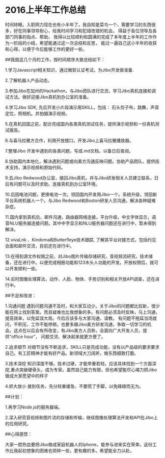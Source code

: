 # 2016上半年工作总结 
  时间转眼，入职网力现在也有小半年了。我自知是菜鸟一个，需要学习的东西很多，好在同事领导耐心，给我时间学习和犯错改错的机会。
得益于各位领导及各部门同事的指点、帮助， 我得以比较顺利和圆满的完成了本年度上半年的工作作为一阶段的小结，希望能通过这一次总结和反思，
能过一遍自己这小半年的收获和心得，以便于今后能够工作的更好一些。
  
##我就这几个月的工作，按时间顺序大致总结如下：

1.学习Javascript相关知识，通过微软认证考试，为Jibo开发做准备.

2.了解机器人产品动态。

3.参加Jibo在加州的Hackathon，与Jibo团队进行交流，学习Jibo真机连接和调试方法。做好迎接Jibo真机到办公室的准备。

4.学习Jibo SDK, 先后开发小片段演示用SKILL，包括： 石头剪子布，跳舞，声音定位，照相机。并拍摄演示视频。

5.在真机回国之前，配合完成国内各类真机测试任务，提供演示视频和一份真机测试报告。

6.与喜马拉雅方合作，利用开放接口，开发Jibo上喜马拉雅播放器。

7.整理Jibo 开发中遇到的各类问题，写成.md文档，以备日后查阅。

8.协助国内本地化，解决遇到问题或向美方沟通反映问题。协助产品团队，提供技术支持，演示视频和原始代码。

9.去Jibo Redwood办公室，接回Jibo真机，并与Jibo研发相关人员建立联系，日后有问题可以及时求助。连接真机到办公室环境。

10.后因电池问题，更换电池一次。领回国内开发用Jibo一个。系统升级，领回新平台系统机器人一个。与Jibo Redwood和Boston研发人员沟通，解决各种疑难杂症。

11.国内拿到真机后，邮件沟通，路由器网络连接，平台升级，中文字体显示，语音NLU服务器连接问题。其中中字显示和NLU服务器问题还在进行中，暂未得到解决。

12.vivaLnk 、Kindoma和Butterfleye技术跟踪, 了解其平台对接方式，包括约见会面和邮件交流，目前还在进行中。

13.在得到源文件权限之前，对Jibo图片传输存储研究，音视频流研究，技术储备，还在进行中。以便完成相册功能和123木头人功能的开发。开放权限后，就可以开发顺利一些。

14.实时图像处理算法，动作、人脸、物体、手势识别和相关开放API调查，还在进行中。

##不足和改进：

1.沟通问题
遇到问题沟通不及时，和大家互动少。关于Jibo的问题都比较新，很少能在网上找到答案。而且疑难也比我想象的多。有问题必须及时反映，马上沟通，提高效率，以免延误大局。今后应该多与大家沟通，请教。 有问题不拖延当场就问，不积压，工作不能停顿。也要多跟Jibo美方研发沟通，争取一切学习的机会。这点在以后会有所改变，有Jibo美方人员称，会面向广大开发人员，提供”office hour”， 问题交流、解决起来就更方便了。

2.追求细节
对细节没有不断追求，SKILL只是完成功能，没有以产品级的要求要求自己。有工匠精神才能有好产品。新领域大刀阔斧，做东西细致打磨。

3.技术深挖
知识深度不够。技术过硬，才能举重若轻。应该具体找到一个方面深挖,重点突破硬骨头，成为专家。虽然自己能力有限，但也希望能尽心竭力把Jibo做成大家愿望中的样子

4.抓大放小
接到任务，先分轻重缓急，不要慌了手脚，以免碌碌而无为。

##计划：

1.再学习Node.js的服务器端。

2.深入研究音视频和图片流的存储和传输，继续图像处理算法开发和API在Jibo上的应用研究。

##心得感悟：

大家一腔热血要把Jibo做成家庭机器人的Iphone，能参与进来实在荣幸。这份工作比我起初想象的困难也琐碎一些，更有趣的多。希望能全力以赴。



